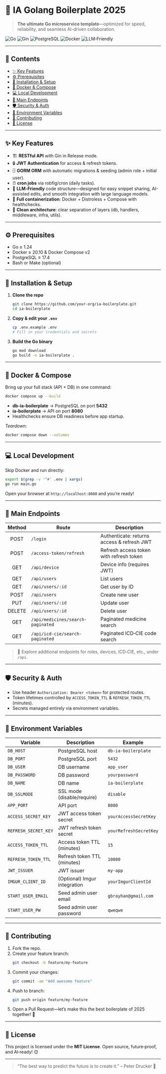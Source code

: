 # 🚀 IA Golang Boilerplate 2025

> **The ultimate Go microservice template**—optimized for speed, reliability, and seamless AI-driven collaboration.

![Go](https://img.shields.io/badge/Go-1.24-blue) ![Gin](https://img.shields.io/badge/Gin-Framework-brightgreen) ![PostgreSQL](https://img.shields.io/badge/PostgreSQL-17.4-blue) ![Docker](https://img.shields.io/badge/Docker-Compose-orange) ![LLM‑Friendly](https://img.shields.io/badge/LLM--Friendly-lightgrey)

---

## 📖 Contents

- [✨ Key Features](#-key-features)
- [⚙️ Prerequisites](#️-prerequisites)
- [🔧 Installation & Setup](#-installation--setup)
- [🐳 Docker & Compose](#-docker--compose)
- [💻 Local Development](#-local-development)
- [📡 Main Endpoints](#-main-endpoints)
- [🛡️ Security & Auth](#️-security--auth)
- [📝 Environment Variables](#-environment-variables)
- [🤝 Contributing](#-contributing)
- [📜 License](#-license)

---

## ✨ Key Features

- 🏗️ **RESTful API** with Gin in Release mode.
- 🔒 **JWT Authentication** for access & refresh tokens.
- 🗄️ **GORM ORM** with automatic migrations & seeding (admin role + initial user).
- ⏰ **cron jobs** via robfig/cron (daily tasks).
- 🤖 **LLM‑Friendly** code structure—designed for easy snippet sharing, AI-assisted edits, and smooth integration with
  large language models.
- 🐳 **Full containerization**: Docker + Distroless + Compose with healthchecks.
- 📜 **Clean architecture**: clear separation of layers (db, handlers, middleware, infra, utils).

---

## ⚙️ Prerequisites

- Go ≥ 1.24
- Docker ≥ 20.10 & Docker Compose v2
- PostgreSQL ≥ 17.4
- Bash or Make (optional)

---

## 🔧 Installation & Setup

1. **Clone the repo**
   ```bash
   git clone https://github.com/your-org/ia-boilerplate.git
   cd ia-boilerplate
   ```

2. **Copy & edit your `.env`**
   ```bash
   cp .env.example .env
   # Fill in your credentials and secrets
   ```

3. **Build the Go binary**
   ```bash
   go mod download
   go build -o ia-boilerplate .
   ```

---

## 🐳 Docker & Compose

Bring up your full stack (API + DB) in one command:

```bash
docker compose up --build
```

- **db-ia-boilerplate** → PostgreSQL on port **5432**
- **ia-boilerplate** → API on port **8080**
- Healthchecks ensure DB readiness before app startup.

_Teardown:_

```bash
docker compose down --volumes
```

---

## 💻 Local Development

Skip Docker and run directly:

```bash
export $(grep -v '^#' .env | xargs)
go run main.go
```

Open your browser at `http://localhost:8080` and you’re ready!

---

## 📡 Main Endpoints

| Method | Route                             | Description                                |
|:------:|-----------------------------------|--------------------------------------------|
|  POST  | `/login`                          | Authenticate: returns access & refresh JWT |
|  POST  | `/access-token/refresh`           | Refresh access token with refresh token    |
|  GET   | `/api/device`                     | Device info (requires JWT)                 |
|  GET   | `/api/users`                      | List users                                 |
|  GET   | `/api/users/:id`                  | Get user by ID                             |
|  POST  | `/api/users`                      | Create new user                            |
|  PUT   | `/api/users/:id`                  | Update user                                |
| DELETE | `/api/users/:id`                  | Delete user                                |
|  GET   | `/api/medicines/search-paginated` | Paginated medicine search                  |
|  GET   | `/api/icd-cie/search-paginated`   | Paginated ICD‑CIE code search              |

> 🔎 Explore additional endpoints for roles, devices, ICD‑CIE, etc., under `/api`.

---

## 🛡️ Security & Auth

- Use header `Authorization: Bearer <token>` for protected routes.
- Token lifetimes controlled by `ACCESS_TOKEN_TTL` & `REFRESH_TOKEN_TTL` (minutes).
- Secrets managed entirely via environment variables.

---

## 📝 Environment Variables

| Variable             | Description                  | Example                |
|----------------------|------------------------------|------------------------|
| `DB_HOST`            | PostgreSQL host              | `db-ia-boilerplate`    |
| `DB_PORT`            | PostgreSQL port              | `5432`                 |
| `DB_USER`            | DB username                  | `app_user`             |
| `DB_PASSWORD`        | DB password                  | `yourpassword`         |
| `DB_NAME`            | DB name                      | `ia-boilerplate`       |
| `DB_SSLMODE`         | SSL mode (disable/require)   | `disable`              |
| `APP_PORT`           | API port                     | `8080`                 |
| `ACCESS_SECRET_KEY`  | JWT access token secret      | `yourAccessSecretKey`  |
| `REFRESH_SECRET_KEY` | JWT refresh token secret     | `yourRefreshSecretKey` |
| `ACCESS_TOKEN_TTL`   | Access token TTL (minutes)   | `15`                   |
| `REFRESH_TOKEN_TTL`  | Refresh token TTL (minutes)  | `10080`                |
| `JWT_ISSUER`         | JWT issuer                   | `my-app`               |
| `IMGUR_CLIENT_ID`    | (Optional) Imgur integration | `yourImgurClientId`    |
| `START_USER_EMAIL`   | Seed admin user email        | `gbrayhan@gmail.com`   |
| `START_USER_PW`      | Seed admin user password     | `qweqwe`               |

---

## 🤝 Contributing

1. Fork the repo.
2. Create your feature branch:
   ```bash
   git checkout -b feature/my-feature
   ```
3. Commit your changes:
   ```bash
   git commit -am "Add awesome feature"
   ```
4. Push to branch:
   ```bash
   git push origin feature/my-feature
   ```
5. Open a Pull Request—let’s make this the best boilerplate of 2025 together! 🚀

---

## 📜 License

This project is licensed under the **MIT License**. Open source, future‑proof, and AI‑ready! 😊

---

> “The best way to predict the future is to create it.” – Peter Drucker 🤖

